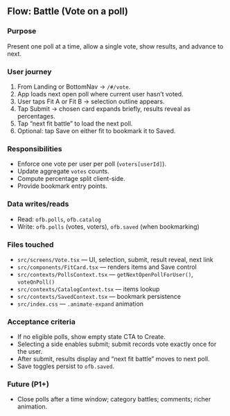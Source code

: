 ## Flow: Battle (Vote on a poll)

### Purpose

Present one poll at a time, allow a single vote, show results, and advance to next.

### User journey

1. From Landing or BottomNav → `/#/vote`.
2. App loads next open poll where current user hasn’t voted.
3. User taps Fit A or Fit B → selection outline appears.
4. Tap Submit → chosen card expands briefly, results reveal as percentages.
5. Tap “next fit battle” to load the next poll.
6. Optional: tap Save on either fit to bookmark it to Saved.

### Responsibilities

- Enforce one vote per user per poll (`voters[userId]`).
- Update aggregate `votes` counts.
- Compute percentage split client-side.
- Provide bookmark entry points.

### Data writes/reads

- Read: `ofb.polls`, `ofb.catalog`
- Write: `ofb.polls` (votes, voters), `ofb.saved` (when bookmarking)

### Files touched

- `src/screens/Vote.tsx` — UI, selection, submit, result reveal, next link
- `src/components/FitCard.tsx` — renders items and Save control
- `src/contexts/PollsContext.tsx` — `getNextOpenPollForUser()`, `voteOnPoll()`
- `src/contexts/CatalogContext.tsx` — items lookup
- `src/contexts/SavedContext.tsx` — bookmark persistence
- `src/index.css` — `.animate-expand` animation

### Acceptance criteria

- If no eligible polls, show empty state CTA to Create.
- Selecting a side enables submit; submit records vote exactly once for the user.
- After submit, results display and “next fit battle” moves to next poll.
- Save toggles persist to `ofb.saved`.

### Future (P1+)

- Close polls after a time window; category battles; comments; richer animation.
